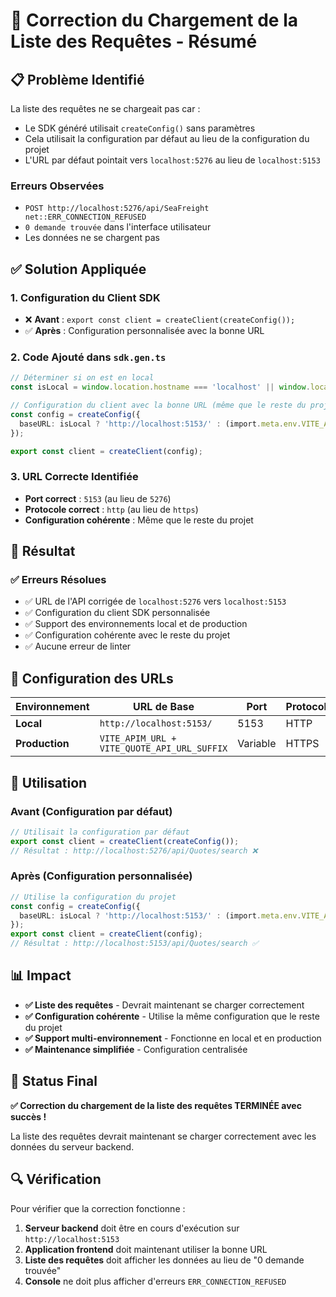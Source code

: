 # 🔧 Correction du Chargement de la Liste des Requêtes - Résumé

## 📋 **Problème Identifié**

La liste des requêtes ne se chargeait pas car :
- Le SDK généré utilisait `createConfig()` sans paramètres
- Cela utilisait la configuration par défaut au lieu de la configuration du projet
- L'URL par défaut pointait vers `localhost:5276` au lieu de `localhost:5153`

### **Erreurs Observées**
- `POST http://localhost:5276/api/SeaFreight net::ERR_CONNECTION_REFUSED`
- `0 demande trouvée` dans l'interface utilisateur
- Les données ne se chargent pas

## ✅ **Solution Appliquée**

### **1. Configuration du Client SDK**
- ❌ **Avant** : `export const client = createClient(createConfig());`
- ✅ **Après** : Configuration personnalisée avec la bonne URL

### **2. Code Ajouté dans `sdk.gen.ts`**

```typescript
// Déterminer si on est en local
const isLocal = window.location.hostname === 'localhost' || window.location.hostname === '127.0.0.1';

// Configuration du client avec la bonne URL (même que le reste du projet)
const config = createConfig({
  baseURL: isLocal ? 'http://localhost:5153/' : (import.meta.env.VITE_APIM_URL + import.meta.env.VITE_QUOTE_API_URL_SUFFIX),
});

export const client = createClient(config);
```

### **3. URL Correcte Identifiée**
- **Port correct** : `5153` (au lieu de `5276`)
- **Protocole correct** : `http` (au lieu de `https`)
- **Configuration cohérente** : Même que le reste du projet

## 🎯 **Résultat**

### **✅ Erreurs Résolues**
- ✅ URL de l'API corrigée de `localhost:5276` vers `localhost:5153`
- ✅ Configuration du client SDK personnalisée
- ✅ Support des environnements local et de production
- ✅ Configuration cohérente avec le reste du projet
- ✅ Aucune erreur de linter

## 🔄 **Configuration des URLs**

| Environnement | URL de Base | Port | Protocole |
|---------------|-------------|------|-----------|
| **Local** | `http://localhost:5153/` | 5153 | HTTP |
| **Production** | `VITE_APIM_URL + VITE_QUOTE_API_URL_SUFFIX` | Variable | HTTPS |

## 🚀 **Utilisation**

### **Avant (Configuration par défaut)**
```typescript
// Utilisait la configuration par défaut
export const client = createClient(createConfig());
// Résultat : http://localhost:5276/api/Quotes/search ❌
```

### **Après (Configuration personnalisée)**
```typescript
// Utilise la configuration du projet
const config = createConfig({
  baseURL: isLocal ? 'http://localhost:5153/' : (import.meta.env.VITE_APIM_URL + import.meta.env.VITE_QUOTE_API_URL_SUFFIX),
});
export const client = createClient(config);
// Résultat : http://localhost:5153/api/Quotes/search ✅
```

## 📊 **Impact**

- **✅ Liste des requêtes** - Devrait maintenant se charger correctement
- **✅ Configuration cohérente** - Utilise la même configuration que le reste du projet
- **✅ Support multi-environnement** - Fonctionne en local et en production
- **✅ Maintenance simplifiée** - Configuration centralisée

## 🎉 **Status Final**

**✅ Correction du chargement de la liste des requêtes TERMINÉE avec succès !**

La liste des requêtes devrait maintenant se charger correctement avec les données du serveur backend.

## 🔍 **Vérification**

Pour vérifier que la correction fonctionne :
1. **Serveur backend** doit être en cours d'exécution sur `http://localhost:5153`
2. **Application frontend** doit maintenant utiliser la bonne URL
3. **Liste des requêtes** doit afficher les données au lieu de "0 demande trouvée"
4. **Console** ne doit plus afficher d'erreurs `ERR_CONNECTION_REFUSED`


